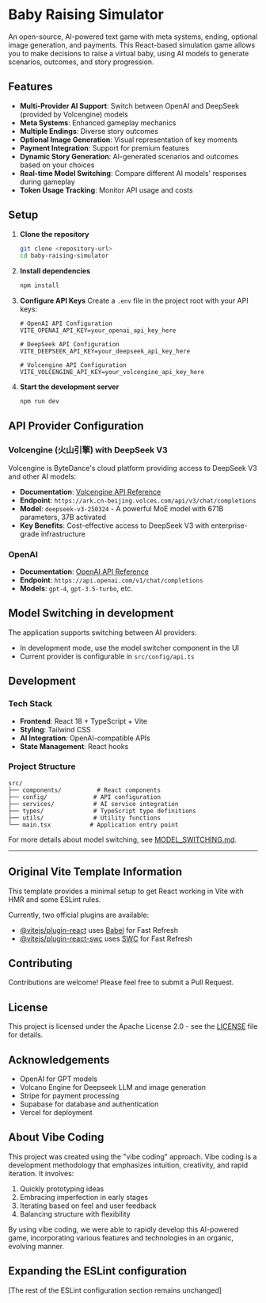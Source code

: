 # Baby Raising Simulator

An open-source, AI-powered text game with meta systems, ending, optional image generation, and payments. This React-based simulation game allows you to make decisions to raise a virtual baby, using AI models to generate scenarios, outcomes, and story progression.

## Features

- **Multi-Provider AI Support**: Switch between OpenAI and DeepSeek (provided by Volcengine) models
- **Meta Systems**: Enhanced gameplay mechanics
- **Multiple Endings**: Diverse story outcomes
- **Optional Image Generation**: Visual representation of key moments
- **Payment Integration**: Support for premium features
- **Dynamic Story Generation**: AI-generated scenarios and outcomes based on your choices
- **Real-time Model Switching**: Compare different AI models' responses during gameplay
- **Token Usage Tracking**: Monitor API usage and costs

## Setup

1. **Clone the repository**
   ```bash
   git clone <repository-url>
   cd baby-raising-simulator
   ```

2. **Install dependencies**
   ```bash
   npm install
   ```

3. **Configure API Keys**
   Create a `.env` file in the project root with your API keys:
   ```env
   # OpenAI API Configuration
   VITE_OPENAI_API_KEY=your_openai_api_key_here
   
   # DeepSeek API Configuration  
   VITE_DEEPSEEK_API_KEY=your_deepseek_api_key_here
   
   # Volcengine API Configuration
   VITE_VOLCENGINE_API_KEY=your_volcengine_api_key_here
   ```

4. **Start the development server**
   ```bash
   npm run dev
   ```

## API Provider Configuration

### Volcengine (火山引擎) with DeepSeek V3
Volcengine is ByteDance's cloud platform providing access to DeepSeek V3 and other AI models:
- **Documentation**: [Volcengine API Reference](https://www.volcengine.com/docs/82379/1544106)
- **Endpoint**: `https://ark.cn-beijing.volces.com/api/v3/chat/completions`
- **Model**: `deepseek-v3-250324` - A powerful MoE model with 671B parameters, 37B activated
- **Key Benefits**: Cost-effective access to DeepSeek V3 with enterprise-grade infrastructure

### OpenAI
- **Documentation**: [OpenAI API Reference](https://platform.openai.com/docs/api-reference)
- **Endpoint**: `https://api.openai.com/v1/chat/completions`
- **Models**: `gpt-4`, `gpt-3.5-turbo`, etc.

## Model Switching in development

The application supports switching between AI providers:
- In development mode, use the model switcher component in the UI
- Current provider is configurable in `src/config/api.ts`

## Development

### Tech Stack
- **Frontend**: React 18 + TypeScript + Vite
- **Styling**: Tailwind CSS
- **AI Integration**: OpenAI-compatible APIs
- **State Management**: React hooks

### Project Structure
```
src/
├── components/          # React components
├── config/             # API configuration
├── services/           # AI service integration
├── types/              # TypeScript type definitions
├── utils/              # Utility functions
└── main.tsx           # Application entry point
```

For more details about model switching, see [MODEL_SWITCHING.md](./MODEL_SWITCHING.md).

---

## Original Vite Template Information

This template provides a minimal setup to get React working in Vite with HMR and some ESLint rules.

Currently, two official plugins are available:

- [@vitejs/plugin-react](https://github.com/vitejs/vite-plugin-react/blob/main/packages/plugin-react) uses [Babel](https://babeljs.io/) for Fast Refresh
- [@vitejs/plugin-react-swc](https://github.com/vitejs/vite-plugin-react/blob/main/packages/plugin-react-swc) uses [SWC](https://swc.rs/) for Fast Refresh

## Contributing

Contributions are welcome! Please feel free to submit a Pull Request.

## License

This project is licensed under the Apache License 2.0 - see the [LICENSE](LICENSE) file for details.

## Acknowledgements

- OpenAI for GPT models
- Volcano Engine for Deepseek LLM and image generation
- Stripe for payment processing
- Supabase for database and authentication
- Vercel for deployment

## About Vibe Coding

This project was created using the "vibe coding" approach. Vibe coding is a development methodology that emphasizes intuition, creativity, and rapid iteration. It involves:

1. Quickly prototyping ideas
2. Embracing imperfection in early stages
3. Iterating based on feel and user feedback
4. Balancing structure with flexibility

By using vibe coding, we were able to rapidly develop this AI-powered game, incorporating various features and technologies in an organic, evolving manner.

## Expanding the ESLint configuration

[The rest of the ESLint configuration section remains unchanged]
